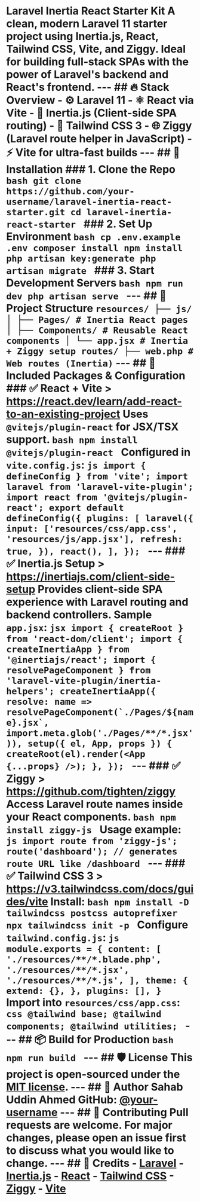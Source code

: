 # Laravel Inertia React Starter Kit A clean, modern Laravel 11 starter project using **Inertia.js**, **React**, **Tailwind CSS**, **Vite**, and **Ziggy**. Ideal for building full-stack SPAs with the power of Laravel's backend and React's frontend. --- ## 🔥 Stack Overview - ⚙️ **Laravel 11** - ⚛️ **React** via Vite - 🔗 **Inertia.js** (Client-side SPA routing) - 🎨 **Tailwind CSS 3** - 🌐 **Ziggy** (Laravel route helper in JavaScript) - ⚡ **Vite** for ultra-fast builds --- ## 🚀 Installation ### 1. Clone the Repo `bash git clone https://github.com/your-username/laravel-inertia-react-starter.git cd laravel-inertia-react-starter ` ### 2. Set Up Environment `bash cp .env.example .env composer install npm install php artisan key:generate php artisan migrate ` ### 3. Start Development Servers `bash npm run dev php artisan serve ` --- ## 🧱 Project Structure `resources/ ├── js/ │ ├── Pages/ # Inertia React pages │ ├── Components/ # Reusable React components │ └── app.jsx # Inertia + Ziggy setup routes/ ├── web.php # Web routes (Inertia)` --- ## 🧩 Included Packages & Configuration ### ✅ React + Vite > https://react.dev/learn/add-react-to-an-existing-project Uses `@vitejs/plugin-react` for JSX/TSX support. `bash npm install @vitejs/plugin-react ` Configured in `vite.config.js`: `js import { defineConfig } from 'vite'; import laravel from 'laravel-vite-plugin'; import react from '@vitejs/plugin-react'; export default defineConfig({ plugins: [ laravel({ input: ['resources/css/app.css', 'resources/js/app.jsx'], refresh: true, }), react(), ], }); ` --- ### ✅ Inertia.js Setup > https://inertiajs.com/client-side-setup Provides client-side SPA experience with Laravel routing and backend controllers. Sample `app.jsx`: `` jsx import { createRoot } from 'react-dom/client'; import { createInertiaApp } from '@inertiajs/react'; import { resolvePageComponent } from 'laravel-vite-plugin/inertia-helpers'; createInertiaApp({ resolve: name => resolvePageComponent(`./Pages/${name}.jsx`, import.meta.glob('./Pages/**/*.jsx')), setup({ el, App, props }) { createRoot(el).render(<App {...props} />); }, });  `` --- ### ✅ Ziggy > https://github.com/tighten/ziggy Access Laravel route names inside your React components. `bash npm install ziggy-js ` Usage example: `js import route from 'ziggy-js'; route('dashboard'); // generates route URL like /dashboard ` --- ### ✅ Tailwind CSS 3 > https://v3.tailwindcss.com/docs/guides/vite Install: `bash npm install -D tailwindcss postcss autoprefixer npx tailwindcss init -p ` Configure `tailwind.config.js`: `js module.exports = { content: [ './resources/**/*.blade.php', './resources/**/*.jsx', './resources/**/*.js', ], theme: { extend: {}, }, plugins: [], } ` Import into `resources/css/app.css`: `css @tailwind base; @tailwind components; @tailwind utilities; ` --- ## 📦 Build for Production `bash npm run build ` --- ## 🛡 License This project is open-sourced under the [MIT license](LICENSE). --- ## 👤 Author **Sahab Uddin Ahmed** GitHub: [@your-username](https://github.com/your-username) --- ## 🌟 Contributing Pull requests are welcome. For major changes, please open an issue first to discuss what you would like to change. --- ## 📌 Credits - [Laravel](https://laravel.com) - [Inertia.js](https://inertiajs.com) - [React](https://react.dev) - [Tailwind CSS](https://tailwindcss.com) - [Ziggy](https://github.com/tighten/ziggy) - [Vite](https://vitejs.dev)
